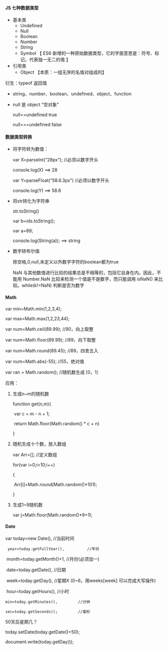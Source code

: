 #### JS 七种数据类型

- 基本类
  - Undefined
  - Null
  - Boolean
  - Number
  - String
  - Symbol 【 ES6 新增的一种原始数据类型，它的字面意思是：符号、标记。代表独一无二的值 】
- 引用类
  - Object 【本质：一组无序的名值对组成的】

衍生：typeof 返回值

- string、number、boolean、undefined、object、function

- null 是 object “空对象”

  null==undefined   true

  null===undefined  false



#### 数据类型转换

- 将字符转为数值：

  var X=parseInt(“28px”);	//必须以数字开头

  console.log(X)	==> 28	

  var Y=parseFloat(“58.6.3px”)		//必须以数字开头

  console.log(Y) ==> 58.6

- 将str转化为字符串

  str.toString()

  var b=ids.toString();

  var a=89;

  console.log(String(a)); ==> string

- 数字转布尔值

  除空格,0,null,未定义以外数字字符的boolean都为true

  NaN 与其他数值进行比较的结果总是不相等的，包括它自身在内。因此，不能用 Number.NaN 比较来检测一个值是不是数字，而只能调用 isNaN() 来比较。while(k!=NaN) 判断是否为数字



#### Math

var min=Math.min(1,2,3,4);

var max=Math.max(1,2,23,44);

var num=Math.ceil(89.99);		//90，向上取整

var num=Math.floor(89.99);	//89，向下取整

var num=Math.round(89.45);	//89，四舍五入

var num=Math.abs(-55);		//55，绝对值

var ran = Math.random();		//随机数生成 [0，1）

应用：

1. 生成n~m的随机数

   function get(n,m){

   ​	var c = m - n + 1;

   ​	return Math.floor(Math.random() * c + n)

   }

2. 随机生成十个数，放入数组

   var Arr=[];	//定义数组

   for(var i=0;i<10;i++)

   {

   ​	Arr[i]=Math.round(Math.random()*101);

   }

3. 生成1~9随机数

   var j=Math.floor(Math.random()*9+1);



#### Date

var today=new Date(),				//当前时间

  	 year=today.getFullYear(),			//年份  

​	month=today.getMonth()+1,		//月份(必须加一)

​	date=today.getDate(),				//日期

​	week=today.getDay(),				//星期X (0~6，用weeks[week] 可以完成大写操作)

​	hour=today.getHours(),			//小时

  	min=today.getMinutes(),			//分钟

  	sec=today.getSeconds();			//毫秒

50天后星期几？

today.setDate(today.getDate()+50);

document.write(today.getDay());